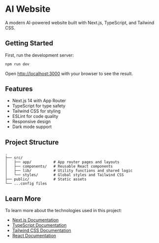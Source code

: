 # AI Website

A modern AI-powered website built with Next.js, TypeScript, and Tailwind CSS.

## Getting Started

First, run the development server:

```bash
npm run dev
```

Open [http://localhost:3000](http://localhost:3000) with your browser to see the result.

## Features

- Next.js 14 with App Router
- TypeScript for type safety
- Tailwind CSS for styling
- ESLint for code quality
- Responsive design
- Dark mode support

## Project Structure

```
.
├── src/
│   ├── app/          # App router pages and layouts
│   ├── components/   # Reusable React components
│   ├── lib/          # Utility functions and shared logic
│   └── styles/       # Global styles and Tailwind CSS
├── public/           # Static assets
└── ...config files
```

## Learn More

To learn more about the technologies used in this project:

- [Next.js Documentation](https://nextjs.org/docs)
- [TypeScript Documentation](https://www.typescriptlang.org/docs)
- [Tailwind CSS Documentation](https://tailwindcss.com/docs)
- [React Documentation](https://reactjs.org/docs) 
